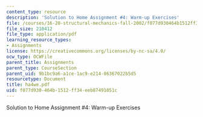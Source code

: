 ```yaml
---
content_type: resource
description: 'Solution to Home Assignment #4: Warm-up Exercises'
file: /courses/16-20-structural-mechanics-fall-2002/f077d930464b1512ff34eeb87491051c_ha4we.pdf
file_size: 210412
file_type: application/pdf
learning_resource_types:
- Assignments
license: https://creativecommons.org/licenses/by-nc-sa/4.0/
ocw_type: OCWFile
parent_title: Assignments
parent_type: CourseSection
parent_uid: 9b1bc9a6-a1ce-1ac9-e214-06367022b5d5
resourcetype: Document
title: ha4we.pdf
uid: f077d930-464b-1512-ff34-eeb87491051c
---
```

Solution to Home Assignment #4: Warm-up Exercises